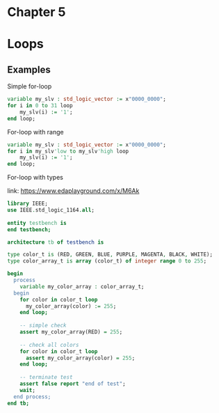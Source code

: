 # Chapter 5


# Loops

## Examples
Simple for-loop

```vhdl
variable my_slv : std_logic_vector := x"0000_0000";
for i in 0 to 31 loop
    my_slv(i) := '1';
end loop;
```

For-loop with range

```vhdl
variable my_slv : std_logic_vector := x"0000_0000";
for i in my_slv'low to my_slv'high loop
    my_slv(i) := '1';
end loop;
```

For-loop with types

link: <https://www.edaplayground.com/x/M6Ak>

```vhdl
library IEEE;
use IEEE.std_logic_1164.all;
 
entity testbench is
end testbench; 

architecture tb of testbench is

type color_t is (RED, GREEN, BLUE, PURPLE, MAGENTA, BLACK, WHITE);
type color_array_t is array (color_t) of integer range 0 to 255;

begin
  process
    variable my_color_array : color_array_t;
  begin
    for color in color_t loop
      my_color_array(color) := 255;
    end loop;
    
    -- simple check
    assert my_color_array(RED) = 255;
    
    -- check all colors
    for color in color_t loop
      assert my_color_array(color) = 255;
    end loop;
    
    -- terminate test
    assert false report "end of test";
    wait;
  end process;
end tb;
```
